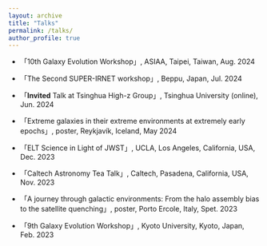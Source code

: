 ```yaml
---
layout: archive
title: "Talks"
permalink: /talks/
author_profile: true
---
```


* 「10th Galaxy Evolution Workshop」, ASIAA, Taipei, Taiwan, Aug. 2024

* 「The Second SUPER-IRNET workshop」, Beppu, Japan, Jul. 2024

* 「**Invited** Talk at Tsinghua High-z Group」, Tsinghua University (online), Jun. 2024

* 「Extreme galaxies in their extreme environments at extremely early epochs」, poster, Reykjavík, Iceland, May 2024

* 「ELT Science in Light of JWST」, UCLA, Los Angeles, California, USA, Dec. 2023

* 「Caltech Astronomy Tea Talk」, Caltech, Pasadena, California, USA, Nov. 2023
* 「A journey through galactic environments: From the halo assembly bias to the satellite quenching」, poster, Porto Ercole, Italy, Spet. 2023
* 「9th Galaxy Evolution Workshop」, Kyoto University, Kyoto, Japan, Feb. 2023
